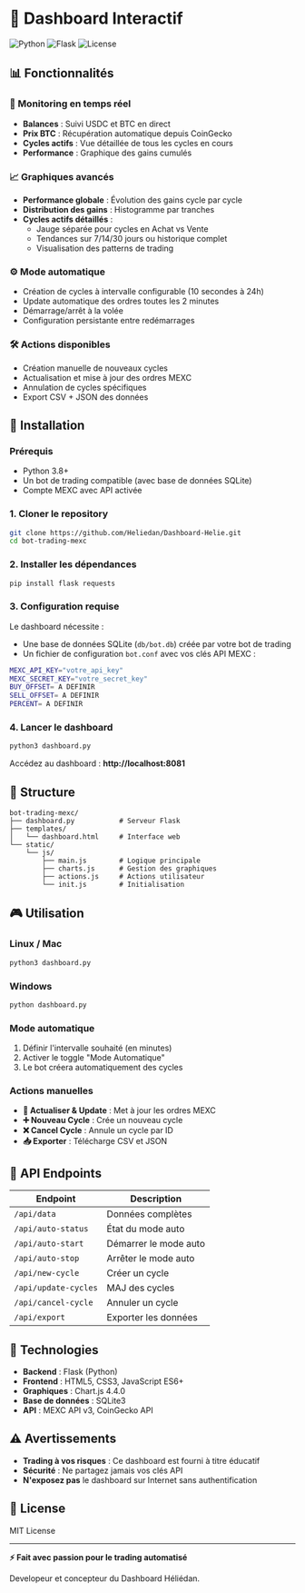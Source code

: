 # 🤖 Dashboard Interactif

![Python](https://img.shields.io/badge/Python-3.8+-blue.svg)
![Flask](https://img.shields.io/badge/Flask-2.0+-green.svg)
![License](https://img.shields.io/badge/license-MIT-blue.svg)

## 📊 Fonctionnalités

### 🎯 Monitoring en temps réel
- **Balances** : Suivi USDC et BTC en direct
- **Prix BTC** : Récupération automatique depuis CoinGecko
- **Cycles actifs** : Vue détaillée de tous les cycles en cours
- **Performance** : Graphique des gains cumulés

### 📈 Graphiques avancés
- **Performance globale** : Évolution des gains cycle par cycle
- **Distribution des gains** : Histogramme par tranches
- **Cycles actifs détaillés** : 
  - Jauge séparée pour cycles en Achat vs Vente
  - Tendances sur 7/14/30 jours ou historique complet
  - Visualisation des patterns de trading

### ⚙️ Mode automatique
- Création de cycles à intervalle configurable (10 secondes à 24h)
- Update automatique des ordres toutes les 2 minutes
- Démarrage/arrêt à la volée
- Configuration persistante entre redémarrages

### 🛠️ Actions disponibles
- Création manuelle de nouveaux cycles
- Actualisation et mise à jour des ordres MEXC
- Annulation de cycles spécifiques
- Export CSV + JSON des données

## 🚀 Installation

### Prérequis
- Python 3.8+
- Un bot de trading compatible (avec base de données SQLite)
- Compte MEXC avec API activée

### 1. Cloner le repository
```bash
git clone https://github.com/Heliedan/Dashboard-Helie.git
cd bot-trading-mexc
```

### 2. Installer les dépendances
```bash
pip install flask requests
```

### 3. Configuration requise

Le dashboard nécessite :
- Une base de données SQLite (`db/bot.db`) créée par votre bot de trading
- Un fichier de configuration `bot.conf` avec vos clés API MEXC :
```bash
MEXC_API_KEY="votre_api_key"
MEXC_SECRET_KEY="votre_secret_key"
BUY_OFFSET= A DEFINIR
SELL_OFFSET= A DEFINIR
PERCENT= A DEFINIR
```

### 4. Lancer le dashboard
```bash
python3 dashboard.py
```

Accédez au dashboard : **http://localhost:8081**

## 📁 Structure
```
bot-trading-mexc/
├── dashboard.py           # Serveur Flask
├── templates/
│   └── dashboard.html     # Interface web
└── static/
    └── js/
        ├── main.js        # Logique principale
        ├── charts.js      # Gestion des graphiques
        ├── actions.js     # Actions utilisateur
        └── init.js        # Initialisation
```

## 🎮 Utilisation

### Linux / Mac
```bash
python3 dashboard.py
```

### Windows
```bash
python dashboard.py
```


### Mode automatique
1. Définir l'intervalle souhaité (en minutes)
2. Activer le toggle "Mode Automatique"
3. Le bot créera automatiquement des cycles

### Actions manuelles
- **🔄 Actualiser & Update** : Met à jour les ordres MEXC
- **➕ Nouveau Cycle** : Crée un nouveau cycle
- **❌ Cancel Cycle** : Annule un cycle par ID
- **📥 Exporter** : Télécharge CSV et JSON

## 🔧 API Endpoints

| Endpoint | Description |
|----------|-------------|
| `/api/data` | Données complètes |
| `/api/auto-status` | État du mode auto |
| `/api/auto-start` | Démarrer le mode auto |
| `/api/auto-stop` | Arrêter le mode auto |
| `/api/new-cycle` | Créer un cycle |
| `/api/update-cycles` | MAJ des cycles |
| `/api/cancel-cycle` | Annuler un cycle |
| `/api/export` | Exporter les données |

## 🎨 Technologies

- **Backend** : Flask (Python)
- **Frontend** : HTML5, CSS3, JavaScript ES6+
- **Graphiques** : Chart.js 4.4.0
- **Base de données** : SQLite3
- **API** : MEXC API v3, CoinGecko API

## ⚠️ Avertissements

- **Trading à vos risques** : Ce dashboard est fourni à titre éducatif
- **Sécurité** : Ne partagez jamais vos clés API
- **N'exposez pas** le dashboard sur Internet sans authentification

## 📝 License

MIT License

---

**⚡ Fait avec passion pour le trading automatisé**

Developeur et concepteur du Dashboard Héliédan.
